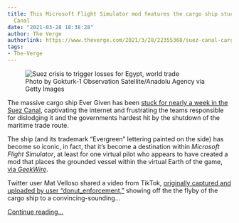 ```yaml
---
title: This Microsoft Flight Simulator mod features the cargo ship stuck in the Suez
  Canal
date: "2021-03-28 18:38:28"
author: The Verge
authorlink: https://www.theverge.com/2021/3/28/22355368/suez-canal-cargo-ship-stuck-microsoft-flight-simulator-flyby
tags:
- The-Verge
---
```

<figure>
      <img alt="Suez crisis to trigger losses for Egypt, world trade" src="https://cdn.vox-cdn.com/thumbor/T1bru1jDqRm1uvJvk8GgWSxKYMs=/0x0:8827x5885/1310x873/cdn.vox-cdn.com/uploads/chorus_image/image/69039405/1231960271.0.jpg" />
        <figcaption>Photo by Gokturk-1 Observation Satellite/Anadolu Agency via Getty Images</figcaption>
    </figure>

  <p id="obO0yn">The massive cargo ship Ever Given has been <a href="https://www.nytimes.com/live/2021/03/28/world/suez-canal-stuck-ship">stuck for nearly a week in the Suez Canal</a>, captivating the internet and frustrating the teams responsible for dislodging it and the governments hardest hit by the shutdown of the maritime trade route. </p>
<p id="7ZzE3Y">The ship (and its trademark “Evergreen” lettering painted on the side) has become so iconic, in fact, that it’s become a destination within <em>Microsoft Flight Simulator</em>, at least for one virtual pilot who appears to have created a mod that places the grounded vessel within the virtual Earth of the game,<em> </em><a href="https://www.geekwire.com/2021/cargo-ship-stuck-suez-canal-shows-microsoft-flight-simulator-fly/?utm_source=feedly&amp;utm_medium=webfeeds">via <em>GeekWire</em></a>. </p>
<p id="mRyt7i">Twitter user Mat Velloso shared a video from TikTok, <a href="https://www.tiktok.com/@donut_enforcement/video/6944600483172551942?_d=secCgYIASAHKAESMgowSX0XeT49TfTRlIDWRxg3g6t2lg9Zihh9bHS2F0VG10uco6J7WK%2F%2FocE%2F4Ec141fbGgA%3D&amp;language=en&amp;preview_pb=0&amp;sec_user_id=MS4wLjABAAAAoH-du_eBDSCPaOby3Ck_T66ABwJ_VscOKDlIeoJLquR5Ror5ty0YSOXNXMEQv34Z&amp;share_item_id=6944600483172551942&amp;share_link_id=7B412BF6-71E3-4D43-9C86-E068D390C32B&amp;timestamp=1616955896&amp;tt_from=copy&amp;u_code=d639892k2h9402&amp;user_id=6687206843449132038&amp;utm_campaign=client_share&amp;utm_medium=ios&amp;utm_source=copy&amp;source=h5_m">originally captured and uploaded by user “donut_enforcement,”</a> showing off the the flyby of the cargo ship to a convincing-sounding...</p>
  <p>
    <a href="https://www.theverge.com/2021/3/28/22355368/suez-canal-cargo-ship-stuck-microsoft-flight-simulator-flyby">Continue reading&hellip;</a>
  </p>